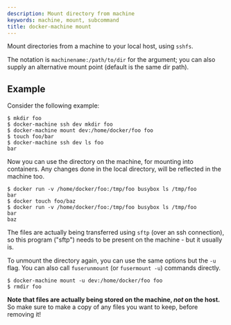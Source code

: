 ```yaml
---
description: Mount directory from machine
keywords: machine, mount, subcommand
title: docker-machine mount
---
```


Mount directories from a machine to your local host, using `sshfs`.

The notation is `machinename:/path/to/dir` for the argument; you can also supply an alternative mount point (default is the same dir path).

## Example

Consider the following example:

```none
$ mkdir foo
$ docker-machine ssh dev mkdir foo
$ docker-machine mount dev:/home/docker/foo foo
$ touch foo/bar
$ docker-machine ssh dev ls foo
bar
```


Now you can use the directory on the machine, for mounting into containers.
Any changes done in the local directory, will be reflected in the machine too.

```none
$ docker run -v /home/docker/foo:/tmp/foo busybox ls /tmp/foo
bar
$ docker touch foo/baz
$ docker run -v /home/docker/foo:/tmp/foo busybox ls /tmp/foo
bar
baz
```

The files are actually being transferred using `sftp` (over an ssh connection),
so this program ("sftp") needs to be present on the machine - but it usually is.


To unmount the directory again, you can use the same options but the  `-u` flag.
You can also call `fuserunmount` (or `fusermount -u`) commands directly.

```none
$ docker-machine mount -u dev:/home/docker/foo foo
$ rmdir foo
```
**Note that files are actually being stored on the machine, *not* on the host.**
So make sure to make a copy of any files you want to keep, before removing it!
